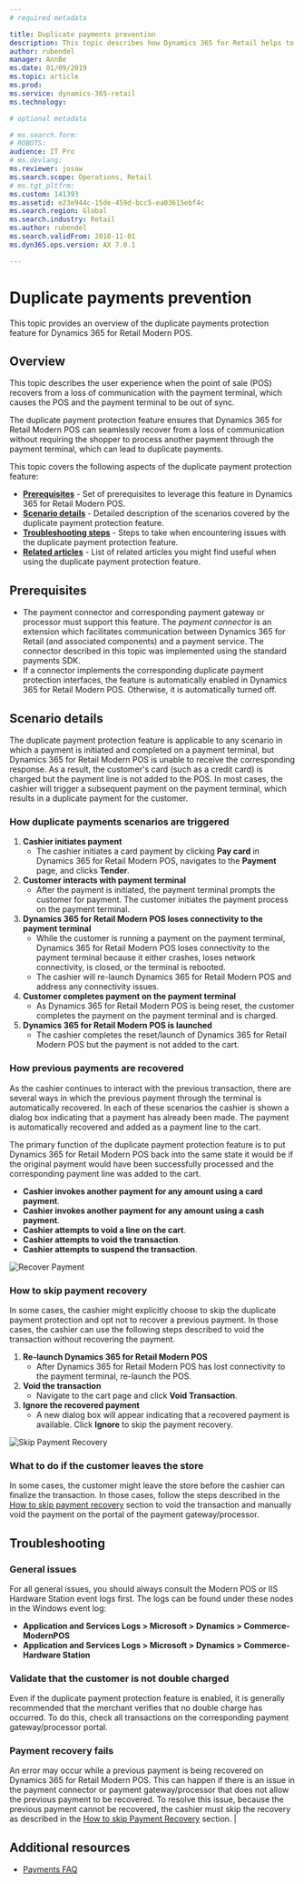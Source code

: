 ```yaml
---
# required metadata

title: Duplicate payments prevention
description: This topic describes how Dynamics 365 for Retail helps to prevent duplicate payments in the Modern POS.
author: rubendel
manager: AnnBe
ms.date: 01/09/2019
ms.topic: article
ms.prod: 
ms.service: dynamics-365-retail
ms.technology: 

# optional metadata

# ms.search.form: 
# ROBOTS: 
audience: IT Pro
# ms.devlang: 
ms.reviewer: josaw
ms.search.scope: Operations, Retail
# ms.tgt_pltfrm: 
ms.custom: 141393
ms.assetid: e23e944c-15de-459d-bcc5-ea03615ebf4c
ms.search.region: Global
ms.search.industry: Retail
ms.author: rubendel
ms.search.validFrom: 2018-11-01
ms.dyn365.ops.version: AX 7.0.1

---
```


# Duplicate payments prevention
This topic provides an overview of the duplicate payments protection feature for Dynamics 365 for Retail Modern POS.

## Overview
This topic describes the user experience when the point of sale (POS) recovers from a loss of communication with the payment terminal, which causes the POS and the payment terminal to be out of sync.

The duplicate payment protection feature ensures that Dynamics 365 for Retail Modern POS can seamlessly recover from a loss of communication without requiring the shopper to process another payment through the payment terminal, which can lead to duplicate payments.

This topic covers the following aspects of the duplicate payment protection feature:

- **[Prerequisites](#Prerequisites)** - Set of prerequisites to leverage this feature in Dynamics 365 for Retail Modern POS.
- **[Scenario details](#Scenario-details)** - Detailed description of the scenarios covered by the duplicate payment protection feature.
- **[Troubleshooting steps](#Troubleshooting-steps)** - Steps to take when encountering issues with the duplicate payment protection feature.
- **[Related articles](#Related-articles)** - List of related articles you might find useful when using the duplicate payment protection feature.

## Prerequisites
- The payment connector and corresponding payment gateway or processor must support this feature. The *payment connector* is an extension which facilitates communication between Dynamics 365 for Retail (and associated components) and a payment service. The connector described in this topic was implemented using the standard payments SDK.
- If a connector implements the corresponding duplicate payment protection interfaces, the feature is automatically enabled in Dynamics 365 for Retail Modern POS. Otherwise, it is automatically turned off.

<!---
The [Implement Duplicate Payment Protection](TODO) article describes in detail how to implement support for the duplicate payment protection feature for a given payment connector.
The [Dynamics 365 Payment Connector for Adyen](TODO) has built in support for the duplicate payment protection feature.
-->


## Scenario details
The duplicate payment protection feature is applicable to any scenario in which a payment is initiated and completed on a payment terminal, but Dynamics 365 for Retail Modern POS is unable to receive the corresponding response. As a result, the customer's card (such as a credit card) is charged but the payment line is not added to the POS. In most cases, the cashier will trigger a subsequent payment on the payment terminal, which results in a duplicate payment for the customer.

### How duplicate payments scenarios are triggered
1. **Cashier initiates payment**
    - The cashier initiates a card payment by clicking **Pay card** in Dynamics 365 for Retail Modern POS, navigates to the **Payment** page, and clicks **Tender**.
2. **Customer interacts with payment terminal**
    - After the payment is initiated, the payment terminal prompts the customer for payment. The customer initiates the payment process on the payment terminal. 
3. **Dynamics 365 for Retail Modern POS loses connectivity to the payment terminal**
    - While the customer is running a payment on the payment terminal, Dynamics 365 for Retail Modern POS loses connectivity to the payment terminal because it either crashes, loses network connectivity, is closed, or the terminal is rebooted.
    - The cashier will re-launch Dynamics 365 for Retail Modern POS and address any connectivity issues.
4. **Customer completes payment on the payment terminal**
    - As Dynamics 365 for Retail Modern POS is being reset, the customer completes the payment on the payment terminal and is charged.
5. **Dynamics 365 for Retail Modern POS is launched**
    - The cashier completes the reset/launch of Dynamics 365 for Retail Modern POS but the payment is not added to the cart.

### How previous payments are recovered
As the cashier continues to interact with the previous transaction, there are several ways in which the previous payment through the terminal is automatically recovered. In each of these scenarios the cashier is shown a dialog box indicating that a payment has already been made. The payment is automatically recovered and added as a payment line to the cart.

The primary function of the duplicate payment protection feature is to put Dynamics 365 for Retail Modern POS back into the same state it would be if the original payment would have been successfully processed and the corresponding payment line was added to the cart.

- **Cashier invokes another payment for any amount using a card payment**.
- **Cashier invokes another payment for any amount using a cash payment**.
- **Cashier attempts to void a line on the cart**.
- **Cashier attempts to void the transaction**.
- **Cashier attempts to suspend the transaction**.

![Recover Payment](media/Payments/Duplicate-Payment-Protection/Recover-Payment.png)

### How to skip payment recovery
In some cases, the cashier might explicitly choose to skip the duplicate payment protection and opt not to recover a previous payment. In those cases, the cashier can use the following steps described to void the transaction without recovering the payment.

1. **Re-launch Dynamics 365 for Retail Modern POS**
    - After Dynamics 365 for Retail Modern POS has lost connectivity to the payment terminal, re-launch the POS.
2. **Void the transaction**
    - Navigate to the cart page and click **Void Transaction**.
3. **Ignore the recovered payment**
    - A new dialog box will appear indicating that a recovered payment is available. Click **Ignore** to skip the payment recovery.
    
![Skip Payment Recovery](media/Payments/Duplicate-Payment-Protection/Void-Transaction.png)

### What to do if the customer leaves the store
In some cases, the customer might leave the store before the cashier can finalize the transaction. In those cases, follow the steps described in the [How to skip payment recovery](#How-to-skip-payment-recovery) section to void the transaction and manually void the payment on the portal of the payment gateway/processor.

## Troubleshooting

### General issues
For all general issues, you should always consult the Modern POS or IIS Hardware Station event logs first. The logs can be found under these nodes in the Windows event log:
  - **Application and Services Logs > Microsoft > Dynamics > Commerce-ModernPOS**
  - **Application and Services Logs > Microsoft > Dynamics > Commerce-Hardware Station**

### Validate that the customer is not double charged
Even if the duplicate payment protection feature is enabled, it is generally recommended that the merchant verifies that no double charge has occurred. To do this, check all transactions on the corresponding payment gateway/processor portal.

### Payment recovery fails
An error may occur while a previous payment is being recovered on Dynamics 365 for Retail Modern POS. This can happen if there is an issue in the payment connector or payment gateway/processor that does not allow the previous payment to be recovered. To resolve this issue, because  the previous payment cannot be recovered, the cashier must skip the recovery as described in the [How to skip Payment Recovery](#How-to-skip-payment-recovery) section. | 

## Additional resources
- [Payments FAQ](https://docs.microsoft.com/en-us/dynamics365/unified-operations/retail/dev-itpro/payments-retail)
